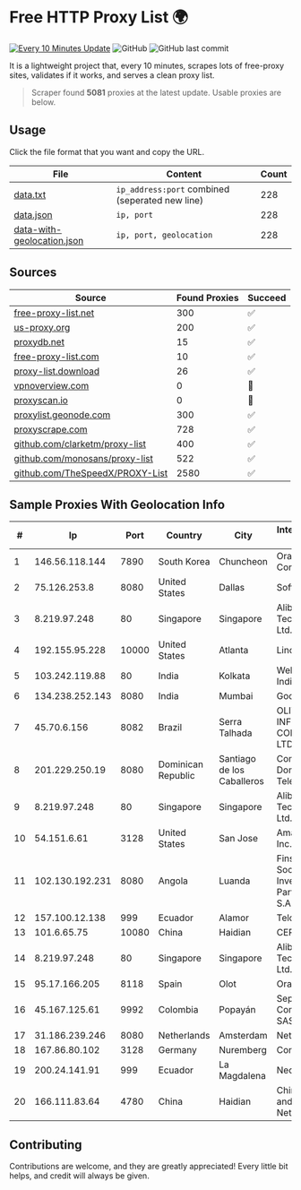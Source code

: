 
# Free HTTP Proxy List 🌍

[![Every 10 Minutes Update](https://github.com/mertguvencli/http-proxy-list/actions/workflows/main.yml/badge.svg?branch=main)](https://github.com/mertguvencli/http-proxy-list/actions/workflows/main.yml)
![GitHub](https://img.shields.io/github/license/mertguvencli/http-proxy-list)
![GitHub last commit](https://img.shields.io/github/last-commit/mertguvencli/http-proxy-list)

It is a lightweight project that, every 10 minutes, scrapes lots of free-proxy sites, validates if it works, and serves a clean proxy list.


> Scraper found **5081** proxies at the latest update. Usable proxies are below.

## Usage

Click the file format that you want and copy the URL.


|File|Content|Count|
|----|-------|-----|
|[data.txt](https://raw.githubusercontent.com/mertguvencli/http-proxy-list/main/proxy-list/data.txt)|`ip_address:port` combined (seperated new line)|228|
|[data.json](https://raw.githubusercontent.com/mertguvencli/http-proxy-list/main/proxy-list/data.json)|`ip, port`|228|
|[data-with-geolocation.json](https://raw.githubusercontent.com/mertguvencli/http-proxy-list/main/proxy-list/data-with-geolocation.json)|`ip, port, geolocation`|228|

## Sources

|Source|Found Proxies|Succeed|
|------|-------------|-------|
|[free-proxy-list.net](https://free-proxy-list.net)|300|✅|
|[us-proxy.org](https://www.us-proxy.org)|200|✅|
|[proxydb.net](http://proxydb.net)|15|✅|
|[free-proxy-list.com](https://free-proxy-list.com/?page=&port=&type%5B%5D=http&type%5B%5D=https&up_time=0&search=Search)|10|✅|
|[proxy-list.download](https://www.proxy-list.download/HTTP)|26|✅|
|[vpnoverview.com](https://vpnoverview.com/privacy/anonymous-browsing/free-proxy-servers)|0|🚫|
|[proxyscan.io](https://www.proxyscan.io)|0|🚫|
|[proxylist.geonode.com](https://proxylist.geonode.com/api/proxy-list?limit=300&page=1&sort_by=lastChecked&sort_type=desc&protocols=http,https)|300|✅|
|[proxyscrape.com](https://api.proxyscrape.com/v2/?request=displayproxies&protocol=http&timeout=10000&country=all&ssl=all&anonymity=all)|728|✅|
|[github.com/clarketm/proxy-list](https://raw.githubusercontent.com/clarketm/proxy-list/master/proxy-list-raw.txt)|400|✅|
|[github.com/monosans/proxy-list](https://raw.githubusercontent.com/monosans/proxy-list/main/proxies/http.txt)|522|✅|
|[github.com/TheSpeedX/PROXY-List](https://raw.githubusercontent.com/TheSpeedX/PROXY-List/master/http.txt)|2580|✅|


## Sample Proxies With Geolocation Info

|#|Ip|Port|Country|City|Internet Service Provider|
|-|--|----|-------|----|-------------------------|
|1|146.56.118.144|7890|South Korea|Chuncheon|Oracle Corporation|
|2|75.126.253.8|8080|United States|Dallas|SoftLayer|
|3|8.219.97.248|80|Singapore|Singapore|Alibaba (US) Technology Co., Ltd.|
|4|192.155.95.228|10000|United States|Atlanta|Linode, LLC|
|5|103.242.119.88|80|India|Kolkata|Web Werks India Pvt. Ltd.|
|6|134.238.252.143|8080|India|Mumbai|Google LLC|
|7|45.70.6.156|8082|Brazil|Serra Talhada|OLITECH INFORMÁTICA E COMUNICAÇÃO LTDA|
|8|201.229.250.19|8080|Dominican Republic|Santiago de los Caballeros|Compañía Dominicana de Teléfonos S. A.|
|9|8.219.97.248|80|Singapore|Singapore|Alibaba (US) Technology Co., Ltd.|
|10|54.151.6.61|3128|United States|San Jose|Amazon.com, Inc.|
|11|102.130.192.231|8080|Angola|Luanda|Finstar - Sociedade de Investimento e Participacoes S.A|
|12|157.100.12.138|999|Ecuador|Alamor|Telconet S.A|
|13|101.6.65.75|10080|China|Haidian|CERNET|
|14|8.219.97.248|80|Singapore|Singapore|Alibaba (US) Technology Co., Ltd.|
|15|95.17.166.205|8118|Spain|Olot|Orange Spain|
|16|45.167.125.61|9992|Colombia|Popayán|Sepcom Comunicaciones SAS|
|17|31.186.239.246|8080|Netherlands|Amsterdam|NetSkope Inc|
|18|167.86.80.102|3128|Germany|Nuremberg|Contabo GmbH|
|19|200.24.141.91|999|Ecuador|La Magdalena|Nedetel S.A.|
|20|166.111.83.64|4780|China|Haidian|China Education and Research Network Center|



## Contributing

Contributions are welcome, and they are greatly appreciated! Every
little bit helps, and credit will always be given.


